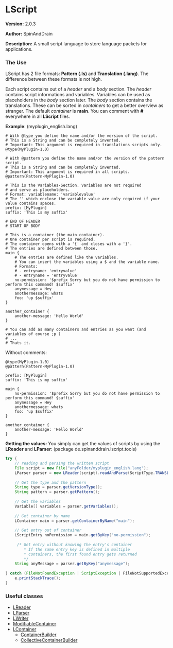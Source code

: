 # LScript

**Version:** 2.0.3

**Author:** SpinAndDrain

**Description:** A small script language to store language packets for applications.

### The Use

LScript has 2 file formats: **Pattern (.ls)** and **Translation (.lang)**. The difference
between these formats is not high.

Each script contains out of a *header* and a *body* section. The *header* contains script informations and
variables. Variables can be used as placeholders in the *body* section later. The *body* section contains
the translations. These can be sorted in *containers* to get a better overview as stranger. The default *container*
is **main**. You can comment with **#** everywhere in all **LScript** files.

**Example**: (myplugin_english.lang)
```
# With @type you define the name and/or the version of the script.
# This is a String and can be completely invented.
# Important: This argument is required in translations scripts only.
@type(MyPlugin-1.0)

# With @pattern you define the name and/or the version of the pattern script.
# This is a String and can be completely invented.
# Important: This argument is required in all scripts.
@pattern(Pattern-MyPlugin-1.0)

# This is the Variables-Section. Variables are not required
# and serve as placeholders.
# Format: variablename: 'variablevalue'
# The '' which enclose the variable value are only required if your value contains spaces.
prefix: [MyPlugin]
suffix: 'This is my suffix'

# END OF HEADER
# START OF BODY

# This is a container (the main container).
# One container per script is required.
# The container opens with a '{' and closes with a '}'.
# The entries are defined between those.
main {
    # The entries are defined like the variables.
    # You can insert the variables using a $ and the variable name.
    # Formats:
    # - entryname: 'entryvalue'
    # - entryname = 'entryvalue'
    no-permission: '$prefix Sorry but you do not have permission to perform this command! $suffix'
    anymessage = Hey
    anothermessage: whats
    foo: 'up $suffix'
}

another_container {
    another-message: 'Hello World'
}

# You can add as many containers and entries as you want (and variables of course ;p )
# ...
# Thats it.
```

Without comments:
```
@type(MyPlugin-1.0)
@pattern(Pattern-MyPlugin-1.0)

prefix: [MyPlugin]
suffix: 'This is my suffix'

main {
    no-permission: '$prefix Sorry but you do not have permission to perform this command! $suffix'
    anymessage = Hey
    anothermessage: whats
    foo: 'up $suffix'
}

another_container {
    another-message: 'Hello World'
}
```

**Getting the values:**
You simply can get the values of scripts by using the **LReader** and **LParser**:
(package de.spinanddrain.lscript.tools)
````java
try {
	// reading and parsing the written script
	File script = new File("anyFolder/myplugin_english.lang");
	LParser parser = new LReader(script).readAndParse(ScriptType.TRANSLATION);
			
	// Get the type and the pattern
	String type = parser.getVersionType();
	String pattern = parser.getPattern();
			
	// Get the variables
	Variable[] variables = parser.getVariables();
			
	// Get container by name
	LContainer main = parser.getContainerByName("main");
			
	// Get entry out of container
	LScriptEntry noPermission = main.getByKey("no-permission");
			
	 /* Get entry without knowing the entry's container
		* If the same entry key is defined in multiple 
		* containers, the first found entry gets returned
		*/
	String anyMessage = parser.getByKey("anymessage");
			
} catch (FileNotFoundException | ScriptException | FileNotSupportedException e) {
	e.printStackTrace();
}
````
### Useful classes
* [LReader](https://github.com/SpinAndDrain/LibsCollection/blob/master/src/de/spinanddrain/lscript/tools/LReader.java)
* [LParser](https://github.com/SpinAndDrain/LibsCollection/blob/master/src/de/spinanddrain/lscript/tools/LParser.java)
* [LWriter](https://github.com/SpinAndDrain/LibsCollection/blob/master/src/de/spinanddrain/lscript/tools/LWriter.java)
* [ModifiableContainer](https://github.com/SpinAndDrain/LibsCollection/blob/master/src/de/spinanddrain/lscript/resources/ModifiableContainer.java)
* [LContainer](https://github.com/SpinAndDrain/LibsCollection/blob/master/src/de/spinanddrain/lscript/resources/LContainer.java)
	* [ContainerBuilder](https://github.com/SpinAndDrain/LibsCollection/blob/master/src/de/spinanddrain/lscript/resources/LContainer.java#L60)
	* [CollectiveContainerBuilder](https://github.com/SpinAndDrain/LibsCollection/blob/master/src/de/spinanddrain/lscript/resources/LContainer.java#L173)
